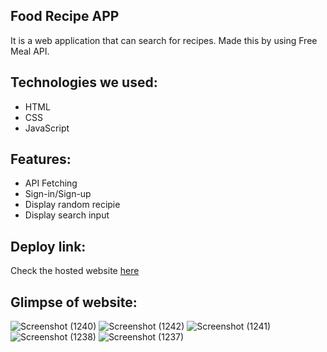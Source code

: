 ## Food Recipe APP
 It is a web application that can search for recipes. Made this by using Free Meal API. 
 
## Technologies we used:
<ul>
  <li>HTML</li>
  <li>CSS</li>
  <li>JavaScript</li>
</ul>

## Features:
<ul>
  <li>API Fetching</li>
  <li> Sign-in/Sign-up</li>
  <li>Display random recipie</li>
 <li>Display search input</li>
</ul>

## Deploy link:

Check the hosted website [here](https://recipe-site-111.netlify.app/)
## Glimpse of website:

![Screenshot (1240)](https://user-images.githubusercontent.com/87424668/159958827-acc9af59-7ac9-4cee-b4a7-82af6cc94b0e.png)
![Screenshot (1242)](https://user-images.githubusercontent.com/87424668/159958926-00271806-a620-46e3-8576-18edf8107c45.png)
![Screenshot (1241)](https://user-images.githubusercontent.com/87424668/159958963-e00a0c54-97ae-4d95-970a-25e6f8bd4395.png)
![Screenshot (1238)](https://user-images.githubusercontent.com/87424668/159958995-673817d1-359d-4e76-8165-d024b3c0ec16.png)
![Screenshot (1237)](https://user-images.githubusercontent.com/87424668/159959037-78455bc7-59ce-4557-a023-1d9bc2cd0f25.png)
